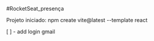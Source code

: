 #RocketSeat_presença

Projeto iniciado: npm create vite@latest --template react

[ ] - add login gmail
